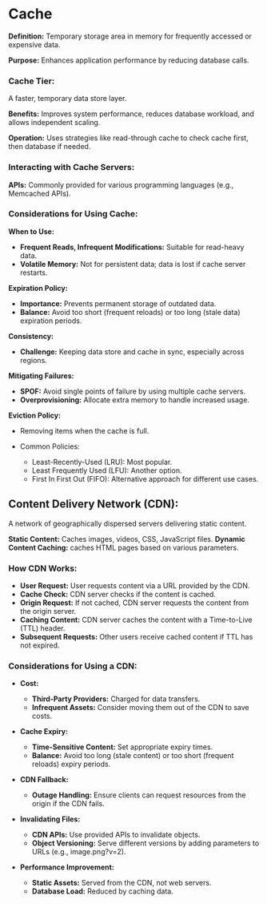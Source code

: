 # Cache

**Definition:** Temporary storage area in memory for frequently accessed or expensive data.

**Purpose:** Enhances application performance by reducing database calls.

### Cache Tier:

A faster, temporary data store layer.

**Benefits:** Improves system performance, reduces database workload, and allows independent scaling.

**Operation:** Uses strategies like read-through cache to check cache first, then database if needed.

### Interacting with Cache Servers:

**APIs:** Commonly provided for various programming languages (e.g., Memcached APIs).

### Considerations for Using Cache:

**When to Use:**

* **Frequent Reads, Infrequent Modifications:** Suitable for read-heavy data.
* **Volatile Memory:** Not for persistent data; data is lost if cache server restarts.

**Expiration Policy:**

* **Importance:** Prevents permanent storage of outdated data.
* **Balance:** Avoid too short (frequent reloads) or too long (stale data) expiration periods.

**Consistency:**

* **Challenge:** Keeping data store and cache in sync, especially across regions.

**Mitigating Failures:**

* **SPOF:** Avoid single points of failure by using multiple cache servers.
* **Overprovisioning:** Allocate extra memory to handle increased usage.

**Eviction Policy:**

* Removing items when the cache is full.

* Common Policies:
  * Least-Recently-Used (LRU): Most popular.
  * Least Frequently Used (LFU): Another option.
  * First In First Out (FIFO): Alternative approach for different use cases.


## Content Delivery Network (CDN):

A network of geographically dispersed servers delivering static content.

**Static Content:** Caches images, videos, CSS, JavaScript files.
**Dynamic Content Caching:** caches HTML pages based on various parameters.

### How CDN Works:

- **User Request:** User requests content via a URL provided by the CDN.
- **Cache Check:** CDN server checks if the content is cached.
- **Origin Request:** If not cached, CDN server requests the content from the origin server.
- **Caching Content:** CDN server caches the content with a Time-to-Live (TTL) header.
- **Subsequent Requests:** Other users receive cached content if TTL has not expired.

### Considerations for Using a CDN:

- **Cost:**
  - **Third-Party Providers:** Charged for data transfers.
  - **Infrequent Assets:** Consider moving them out of the CDN to save costs.

- **Cache Expiry:**
  - **Time-Sensitive Content:** Set appropriate expiry times.
  - **Balance:** Avoid too long (stale content) or too short (frequent reloads) expiry periods.

- **CDN Fallback:**
   - **Outage Handling:** Ensure clients can request resources from the origin if the CDN fails.

- **Invalidating Files:**
  - **CDN APIs:** Use provided APIs to invalidate objects.
  - **Object Versioning:** Serve different versions by adding parameters to URLs (e.g., image.png?v=2).

- **Performance Improvement:**
  - **Static Assets:** Served from the CDN, not web servers.
  - **Database Load:** Reduced by caching data.